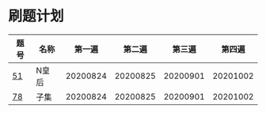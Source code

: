 
# 刷题计划

题号 | 名称 | 第一遍 | 第二遍 | 第三遍 | 第四遍
---|---|---|---|---|---
[51](https://leetcode-cn.com/problems/n-queens/) |  N皇后 | 20200824 | 20200825 | 20200901 | 20201002
[78](https://leetcode-cn.com/problems/subsets/) |  子集 | 20200824 | 20200825 | 20200901 | 20201002